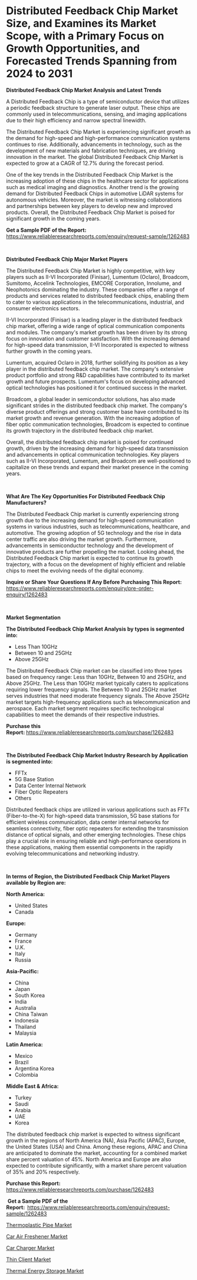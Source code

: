 <p><h1>Distributed Feedback Chip Market Size, and Examines its Market Scope, with a Primary Focus on Growth Opportunities, and Forecasted Trends Spanning from 2024 to 2031</h1></p><p><strong>Distributed Feedback Chip Market Analysis and Latest Trends</strong></p>
<p><p>A Distributed Feedback Chip is a type of semiconductor device that utilizes a periodic feedback structure to generate laser output. These chips are commonly used in telecommunications, sensing, and imaging applications due to their high efficiency and narrow spectral linewidth. </p><p>The Distributed Feedback Chip Market is experiencing significant growth as the demand for high-speed and high-performance communication systems continues to rise. Additionally, advancements in technology, such as the development of new materials and fabrication techniques, are driving innovation in the market. The global Distributed Feedback Chip Market is expected to grow at a CAGR of 12.7% during the forecast period. </p><p>One of the key trends in the Distributed Feedback Chip Market is the increasing adoption of these chips in the healthcare sector for applications such as medical imaging and diagnostics. Another trend is the growing demand for Distributed Feedback Chips in automotive LiDAR systems for autonomous vehicles. Moreover, the market is witnessing collaborations and partnerships between key players to develop new and improved products. Overall, the Distributed Feedback Chip Market is poised for significant growth in the coming years.</p></p>
<p><strong>Get a Sample PDF of the Report:&nbsp;</strong> <a href="https://www.reliableresearchreports.com/enquiry/request-sample/1262483">https://www.reliableresearchreports.com/enquiry/request-sample/1262483</a></p>
<p>&nbsp;</p>
<p><strong>Distributed Feedback Chip Major Market Players</strong></p>
<p><p>The Distributed Feedback Chip Market is highly competitive, with key players such as II-VI Incorporated (Finisar), Lumentum (Oclaro), Broadcom, Sumitomo, Accelink Technologies, EMCORE Corporation, Innolume, and Neophotonics dominating the industry. These companies offer a range of products and services related to distributed feedback chips, enabling them to cater to various applications in the telecommunications, industrial, and consumer electronics sectors.</p><p>II-VI Incorporated (Finisar) is a leading player in the distributed feedback chip market, offering a wide range of optical communication components and modules. The company's market growth has been driven by its strong focus on innovation and customer satisfaction. With the increasing demand for high-speed data transmission, II-VI Incorporated is expected to witness further growth in the coming years.</p><p>Lumentum, acquired Oclaro in 2018, further solidifying its position as a key player in the distributed feedback chip market. The company's extensive product portfolio and strong R&D capabilities have contributed to its market growth and future prospects. Lumentum's focus on developing advanced optical technologies has positioned it for continued success in the market.</p><p>Broadcom, a global leader in semiconductor solutions, has also made significant strides in the distributed feedback chip market. The company's diverse product offerings and strong customer base have contributed to its market growth and revenue generation. With the increasing adoption of fiber optic communication technologies, Broadcom is expected to continue its growth trajectory in the distributed feedback chip market.</p><p>Overall, the distributed feedback chip market is poised for continued growth, driven by the increasing demand for high-speed data transmission and advancements in optical communication technologies. Key players such as II-VI Incorporated, Lumentum, and Broadcom are well-positioned to capitalize on these trends and expand their market presence in the coming years.</p></p>
<p>&nbsp;</p>
<p><strong>What Are The Key Opportunities For Distributed Feedback Chip Manufacturers?</strong></p>
<p><p>The Distributed Feedback Chip market is currently experiencing strong growth due to the increasing demand for high-speed communication systems in various industries, such as telecommunications, healthcare, and automotive. The growing adoption of 5G technology and the rise in data center traffic are also driving the market growth. Furthermore, advancements in semiconductor technology and the development of innovative products are further propelling the market. Looking ahead, the Distributed Feedback Chip market is expected to continue its growth trajectory, with a focus on the development of highly efficient and reliable chips to meet the evolving needs of the digital economy.</p></p>
<p><strong>Inquire or Share Your Questions If Any Before Purchasing This Report:</strong> <a href="https://www.reliableresearchreports.com/enquiry/pre-order-enquiry/1262483">https://www.reliableresearchreports.com/enquiry/pre-order-enquiry/1262483</a></p>
<p>&nbsp;</p>
<p><strong>Market Segmentation</strong></p>
<p><strong>The Distributed Feedback Chip Market Analysis by types is segmented into:</strong></p>
<p><ul><li>Less Than 10GHz</li><li>Between 10 and 25GHz</li><li>Above 25GHz</li></ul></p>
<p><p>The Distributed Feedback Chip market can be classified into three types based on frequency range: Less than 10GHz, Between 10 and 25GHz, and Above 25GHz. The Less than 10GHz market typically caters to applications requiring lower frequency signals. The Between 10 and 25GHz market serves industries that need moderate frequency signals. The Above 25GHz market targets high-frequency applications such as telecommunication and aerospace. Each market segment requires specific technological capabilities to meet the demands of their respective industries.</p></p>
<p><strong>Purchase this Report:&nbsp;</strong><a href="https://www.reliableresearchreports.com/purchase/1262483">https://www.reliableresearchreports.com/purchase/1262483</a></p>
<p>&nbsp;</p>
<p><strong>The Distributed Feedback Chip Market Industry Research by Application is segmented into:</strong></p>
<p><ul><li>FFTx</li><li>5G Base Station</li><li>Data Center Internal Network</li><li>Fiber Optic Repeaters</li><li>Others</li></ul></p>
<p><p>Distributed feedback chips are utilized in various applications such as FFTx (Fiber-to-the-X) for high-speed data transmission, 5G base stations for efficient wireless communication, data center internal networks for seamless connectivity, fiber optic repeaters for extending the transmission distance of optical signals, and other emerging technologies. These chips play a crucial role in ensuring reliable and high-performance operations in these applications, making them essential components in the rapidly evolving telecommunications and networking industry.</p></p>
<p>&nbsp;</p>
<p><strong>In terms of Region, the Distributed Feedback Chip Market Players available by Region are:</strong></p>
<p>
    <p> <strong> North America: </strong>
        <ul>
            <li>United States</li>
            <li>Canada</li>
        </ul>
        </p> 
    <p> <strong> Europe: </strong>
        <ul>
            <li>Germany</li>
            <li>France</li>
            <li>U.K.</li>
            <li>Italy</li>
            <li>Russia</li>
        </ul>
        </p> 
    <p> <strong> Asia-Pacific: </strong>
        <ul>
            <li>China</li>
            <li>Japan</li>
            <li>South Korea</li>
            <li>India</li>
            <li>Australia</li>
            <li>China Taiwan</li>
            <li>Indonesia</li>
            <li>Thailand</li>
            <li>Malaysia</li>
        </ul>
        </p> 
    <p> <strong> Latin America: </strong>
        <ul>
            <li>Mexico</li>
            <li>Brazil</li>
            <li>Argentina Korea</li>
            <li>Colombia</li>
        </ul>
        </p> 
    <p> <strong> Middle East & Africa: </strong>
        <ul>
            <li>Turkey</li>
            <li>Saudi</li>
            <li>Arabia</li>
            <li>UAE</li>
            <li>Korea</li>
        </ul>
    </p>
    </p>
<p><p>The distributed feedback chip market is expected to witness significant growth in the regions of North America (NA), Asia Pacific (APAC), Europe, the United States (USA) and China. Among these regions, APAC and China are anticipated to dominate the market, accounting for a combined market share percent valuation of 45%. North America and Europe are also expected to contribute significantly, with a market share percent valuation of 35% and 20% respectively.</p></p>
<p><strong>Purchase this Report: </strong><a href="https://www.reliableresearchreports.com/purchase/1262483">https://www.reliableresearchreports.com/purchase/1262483</a></p>
<p>&nbsp;<strong>Get a Sample PDF of the Report:&nbsp;&nbsp;</strong><a href="https://www.reliableresearchreports.com/enquiry/request-sample/1262483">https://www.reliableresearchreports.com/enquiry/request-sample/1262483</a></p>
<p><strong></strong></p>
<p><p><a href="https://medium.com/@thomasking867/thermoplastic-pipe-market-insights-into-market-cagr-market-trends-and-growth-strategies-756448a25ae2">Thermoplastic Pipe Market</a></p><p><a href="https://medium.com/@thomasking867/car-air-freshener-market-size-cagr-trends-2024-2030-076f0537a0b5">Car Air Freshener Market</a></p><p><a href="https://medium.com/@thomasking867/car-charger-nbsp-market-focuses-on-market-share-size-and-projected-forecast-till-2031-05451d39ae04">Car Charger Market</a></p><p><a href="https://medium.com/@thomasking867/thin-client-market-report-reveals-the-latest-trends-and-growth-opportunities-of-this-market-0bbcec3c4d59">Thin Client Market</a></p><p><a href="https://medium.com/@thomasking867/thermal-energy-storage-market-outlook-industry-overview-and-forecast-2024-to-2031-d81103e6884e">Thermal Energy Storage Market</a></p></p>